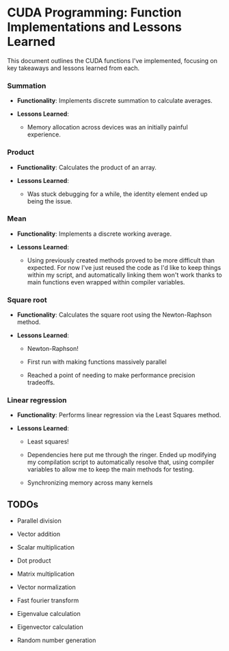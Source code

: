 # CUDA Programming: Function Implementations and Lessons Learned



This document outlines the CUDA functions I've implemented, focusing on key takeaways and lessons learned from each.



### Summation


- **Functionality**: Implements discrete summation to calculate averages.

- **Lessons Learned**:

  - Memory allocation across devices was an initially painful experience.



### Product


- **Functionality**: Calculates the product of an array.

- **Lessons Learned**:

  - Was stuck debugging for a while, the identity element ended up being the issue.



### Mean


- **Functionality**: Implements a discrete working average.

- **Lessons Learned**:

  - Using previously created methods proved to be more difficult than expected. For now I've just reused the code as I'd like to keep things within my script, and automatically linking them won't work thanks to main functions even wrapped within compiler variables.



### Square root


- **Functionality**: Calculates the square root using the Newton-Raphson method.

- **Lessons Learned**:

  - Newton-Raphson!

  - First run with making functions massively parallel

  - Reached a point of needing to make performance precision tradeoffs.

 

### Linear regression


- **Functionality**: Performs linear regression via the Least Squares method.

- **Lessons Learned**:

  - Least squares!

  - Dependencies here put me through the ringer. Ended up modifying my compilation script to automatically resolve that, using compiler variables to allow me to keep the main methods for testing.

  - Synchronizing memory across many kernels




## TODOs


- Parallel division

- Vector addition

- Scalar multiplication

- Dot product

- Matrix multiplication

- Vector normalization

- Fast fourier transform

- Eigenvalue calculation

- Eigenvector calculation

- Random number generation
